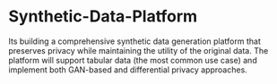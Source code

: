 # Synthetic-Data-Platform
Its building a comprehensive synthetic data generation platform that preserves privacy while maintaining the utility of the original data. The platform will support tabular data (the most common use case) and implement both GAN-based and differential privacy approaches.
